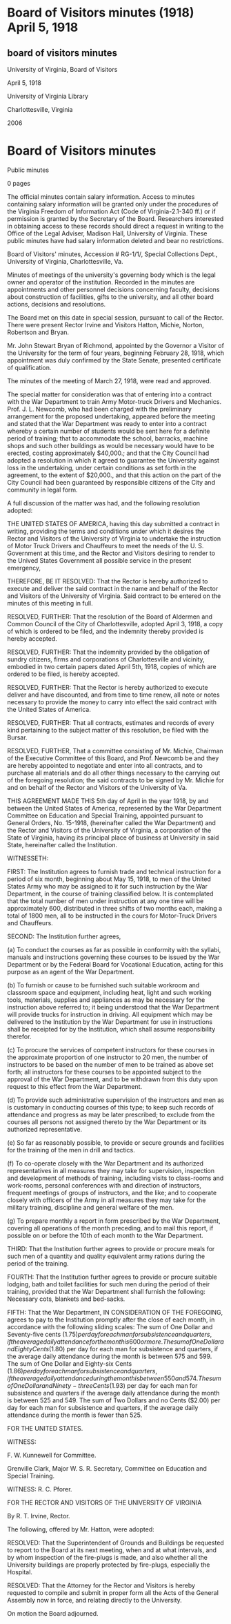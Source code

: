 Board of Visitors minutes (1918) April 5, 1918
==============================================

board of visitors minutes
-------------------------

University of Virginia, Board of Visitors

April 5, 1918

University of Virginia Library

Charlottesville, Virginia

2006

Board of Visitors minutes
=========================

Public minutes

0 pages

The official minutes contain salary information. Access to minutes containing salary information will be granted only under the procedures of the Virginia Freedom of Information Act (Code of Virginia-2.1-340 ff.) or if permission is granted by the Secretary of the Board. Researchers interested in obtaining access to these records should direct a request in writing to the Office of the Legal Adviser, Madison Hall, University of Virginia. These public minutes have had salary information deleted and bear no restrictions.

Board of Visitors' minutes, Accession # RG-1/1/, Special Collections Dept., University of Virginia, Charlottesville, Va.

Minutes of meetings of the university's governing body which is the legal owner and operator of the institution. Recorded in the minutes are appointments and other personnel decisions concerning faculty, decisions about construction of facilities, gifts to the university, and all other board actions, decisions and resolutions.

The Board met on this date in special session, pursuant to call of the Rector. There were present Rector Irvine and Visitors Hatton, Michie, Norton, Robertson and Bryan.

Mr. John Stewart Bryan of Richmond, appointed by the Governor a Visitor of the University for the term of four years, beginning February 28, 1918, which appointment was duly confirmed by the State Senate, presented certificate of qualification.

The minutes of the meeting of March 27, 1918, were read and approved.

The special matter for consideration was that of entering into a contract with the War Department to train Army Motor-truck Drivers and Mechanics. Prof. J. L. Newcomb, who had been charged with the preliminary arrangement for the proposed undertaking, appeared before the meeting and stated that the War Department was ready to enter into a contract whereby a certain number of students would be sent here for a definite period of training; that to accommodate the school, barracks, machine shops and such other buildings as would be necessary would have to be erected, costing approximately $40,000.; and that the City Council had adopted a resolution in which it agreed to guarantee the University against loss in the undertaking, under certain conditions as set forth in the agreement, to the extent of $20,000., and that this action on the part of the City Council had been guaranteed by responsible citizens of the City and community in legal form.

A full discussion of the matter was had, and the following resolution adopted:

THE UNITED STATES OF AMERICA, having this day submitted a contract in writing, providing the terms and conditions under which it desires the Rector and Visitors of the University of Virginia to undertake the instruction of Motor Truck Drivers and Chauffeurs to meet the needs of the U. S. Government at this time, and the Rector and Visitors desiring to render to the Unived States Government all possible service in the present emergency,

THEREFORE, BE IT RESOLVED: That the Rector is hereby authorized to execute and deliver the said contract in the name and behalf of the Rector and Visitors of the University of Virginia. Said contract to be entered on the minutes of this meeting in full.

RESOLVED, FURTHER: That the resolution of the Board of Aldermen and Common Council of the City of Charlottesville, adopted April 3, 1918, a copy of which is ordered to be filed, and the indemnity thereby provided is hereby accepted.

RESOLVED, FURTHER: That the indemnity provided by the obligation of sundry citizens, firms and corporations of Charlottesville and vicinity, embodied in two certain papers dated April 5th, 1918, copies of which are ordered to be filed, is hereby accepted.

RESOLVED, FURTHER: That the Rector is hereby authorized to execute deliver and have discounted, and from time to time renew, all note or notes necessary to provide the money to carry into effect the said contract with the United States of America.

RESOLVED, FURTHER: That all contracts, estimates and records of every kind pertaining to the subject matter of this resolution, be filed with the Bursar.

RESOLVED, FURTHER, That a committee consisting of Mr. Michie, Chairman of the Executive Committee of this Board, and Prof. Newcomb be and they are hereby appointed to negotiate and enter into all contracts, and to purchase all materials and do all other things necessary to the carrying out of the foregoing resolution; the said contracts to be signed by Mr. Michie for and on behalf of the Rector and Visitors of the University of Va.

THIS AGREEMENT MADE THIS 5th day of April in the year 1918, by and between the United States of America, represented by the War Department Committee on Education and Special Training, appointed pursuant to General Orders, No. 15-1918, (hereinafter called the War Department) and the Rector and Visitors of the University of Virginia, a corporation of the State of Virginia, having its principal place of business at University in said State, hereinafter called the Institution.

WITNESSETH:

FIRST: The Institution agrees to furnish trade and technical instruction for a period of six month, beginning about May 15, 1918, to men of the United States Army who may be assigned to it for such instruction by the War Department, in the course of training classified below. It is contemplated that the total number of men under instruction at any one time will be approximately 600, distributed in three shifts of two months each, making a total of 1800 men, all to be instructed in the cours for Motor-Truck Drivers and Chauffeurs.

SECOND: The Institution further agrees,

(a) To conduct the courses as far as possible in conformity with the syllabi, manuals and instructions governing these courses to be issued by the War Department or by the Federal Board for Vocational Education, acting for this purpose as an agent of the War Department.

(b) To furnish or cause to be furnished such suitable workroom and classroom space and equipment, including heat, light and such working tools, materials, supplies and appliances as may be necessary for the instruction above referred to; it being understood that the War Department will provide trucks for instruction in driving. All equipment which may be delivered to the Institution by the War Department for use in instructions shall be receipted for by the Institution, which shall assume responsibility therefor.

(c) To procure the services of competent instructors for these courses in the approximate proportion of one instructor to 20 men, the number of instructors to be based on the number of men to be trained as above set forth; all instructors for these courses to be appointed subject to the approval of the War Department, and to be withdrawn from this duty upon request to this effect from the War Department.

(d) To provide such administrative supervision of the instructors and men as is customary in conducting courses of this type; to keep such records of attendance and progress as may be later prescribed; to exclude from the courses all persons not assigned thereto by the War Department or its authorized representative.

(e) So far as reasonably possible, to provide or secure grounds and facilities for the training of the men in drill and tactics.

(f) To co-operate closely with the War Department and its authorized representatives in all measures they may take for supervision, inspection and development of methods of training, including visits to class-rooms and work-rooms, personal conferences with and direction of instructors, frequent meetings of groups of instructors, and the like; and to cooperate closely with officers of the Army in all measures they may take for the military training, discipline and general welfare of the men.

(g) To prepare monthly a report in form prescribed by the War Department, covering all operations of the month preceding, and to mail this report, if possible on or before the 10th of each month to the War Department.

THIRD: That the Institution further agrees to provide or procure meals for such men of a quantity and quality equivalent army rations during the period of the training.

FOURTH: That the Institution further agrees to provide or procure suitable lodging, bath and toilet facilities for such men during the period of their training, provided that the War Department shall furnish the following: Necessary cots, blankets and bed-sacks.

FIFTH: That the War Department, IN CONSIDERATION OF THE FOREGOING, agrees to pay to the Institution promptly after the close of each month, in accordance with the following sliding scales: The sum of One Dollar and Seventy-five cents ($1.75) per day for each man for subsistence and quarters, if the average daily attendance for the month is 600 or more. The sum of One Dollar and Eighty Cents ($1.80) per day for each man for subsistence and quarters, if the average daily attendance during the month is between 575 and 599. The sum of One Dollar and Eighty-six Cents ($1.86) per day for each man for subsistence and quarters, if the average daily attendance during the month is between 550 and 574. The sum of One Dollar and Ninety-three Cents ($1.93) per day for each man for subsistence and quarters if the average daily attendance during the month is between 525 and 549. The sum of Two Dollars and no Cents ($2.00) per day for each man for subsistence and quarters, if the average daily attendance during the month is fewer than 525.

FOR THE UNITED STATES.

WITNESS:

F. W. Kunnewell for Committee.

Grenville Clark, Major W. S. R. Secretary, Committee on Education and Special Training.

WITNESS: R. C. Pforer.

FOR THE RECTOR AND VISITORS OF THE UNIVERSITY OF VIRGINIA

By R. T. Irvine, Rector.

The following, offered by Mr. Hatton, were adopted:

RESOLVED: That the Superintendent of Grounds and Buildings be requested to report to the Board at its next meeting, when and at what intervals, and by whom inspection of the fire-plugs is made, and also whether all the University buildings are properly protected by fire-plugs, especially the Hospital.

RESOLVED: That the Attorney for the Rector and Visitors is hereby requested to compile and submit in proper form all the Acts of the General Assembly now in force, and relating directly to the University.

On motion the Board adjourned.